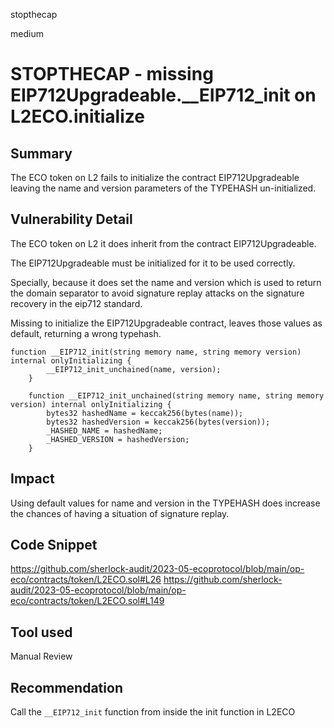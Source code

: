 stopthecap

medium

# STOPTHECAP - missing EIP712Upgradeable.__EIP712_init on L2ECO.initialize

## Summary

The ECO token on L2 fails to initialize the contract EIP712Upgradeable leaving the name and version parameters of the TYPEHASH un-initialized.

## Vulnerability Detail

The ECO token on L2 it does inherit from the contract EIP712Upgradeable.

The EIP712Upgradeable must be initialized for it to be used correctly.

Specially, because it does set the name and version which is used to return the domain separator to avoid signature replay attacks on the signature recovery in the eip712 standard.

Missing to initialize the EIP712Upgradeable contract, leaves those values as default, returning a wrong typehash.

```solidity
function __EIP712_init(string memory name, string memory version) internal onlyInitializing {
        __EIP712_init_unchained(name, version);
    }

    function __EIP712_init_unchained(string memory name, string memory version) internal onlyInitializing {
        bytes32 hashedName = keccak256(bytes(name));
        bytes32 hashedVersion = keccak256(bytes(version));
        _HASHED_NAME = hashedName;
        _HASHED_VERSION = hashedVersion;
    }

```


## Impact
Using default values for name and version in the TYPEHASH does increase the chances of having a situation of signature replay.

## Code Snippet

https://github.com/sherlock-audit/2023-05-ecoprotocol/blob/main/op-eco/contracts/token/L2ECO.sol#L26
https://github.com/sherlock-audit/2023-05-ecoprotocol/blob/main/op-eco/contracts/token/L2ECO.sol#L149

## Tool used

Manual Review

## Recommendation

Call the `__EIP712_init` function from inside the init function in L2ECO